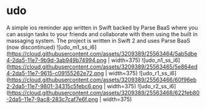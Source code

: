 # udo
 A simple ios reminder app written in Swift backed by Parse BaaS where you can assign tasks to your friends and collaborate with them using the built in massaging system.
 The project is written in Swift 2 and uses Parse BaaS (now discontinued)
![udo_m1_ss_i6](https://cloud.githubusercontent.com/assets/3209389/25563464/5ab5dbe4-2da5-11e7-9b9d-3ab949b74994.png | width=375)
![udo_n1_ss_i6](https://cloud.githubusercontent.com/assets/3209389/25563465/5e864ed4-2da5-11e7-9615-c09155262e72.png | width=375)
![udo_r1_ss_i6](https://cloud.githubusercontent.com/assets/3209389/25563466/60f96eb2-2da5-11e7-9801-34315c5febc6.png | width=375)
![udo_r2_ss_i6](https://cloud.githubusercontent.com/assets/3209389/25563468/622feb80-2da5-11e7-9ac8-283c7caf7e6f.png | width=375)
